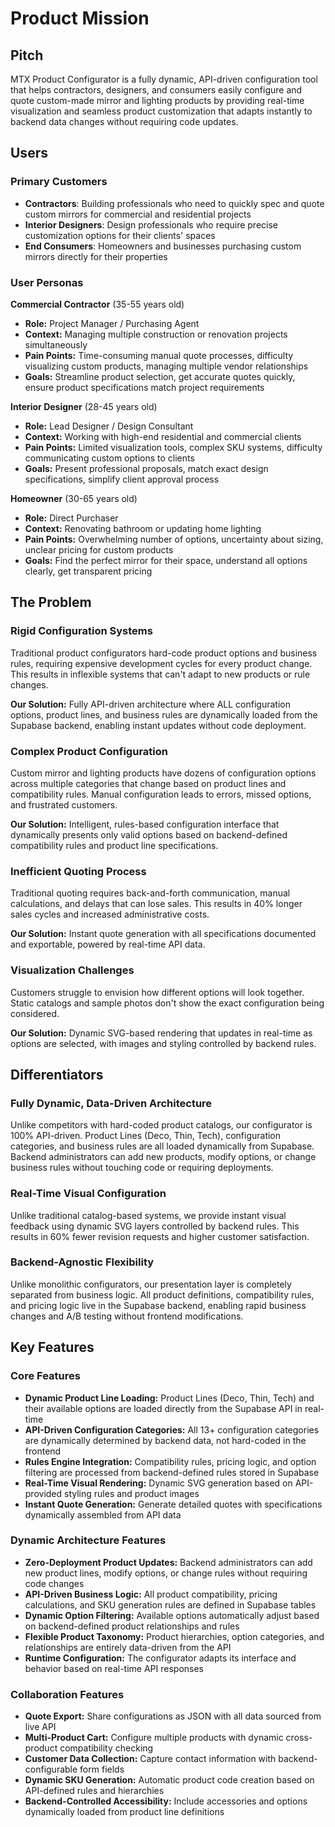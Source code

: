 # Product Mission

## Pitch

MTX Product Configurator is a fully dynamic, API-driven configuration tool that helps contractors, designers, and consumers easily configure and quote custom-made mirror and lighting products by providing real-time visualization and seamless product customization that adapts instantly to backend data changes without requiring code updates.

## Users

### Primary Customers

- **Contractors**: Building professionals who need to quickly spec and quote custom mirrors for commercial and residential projects
- **Interior Designers**: Design professionals who require precise customization options for their clients' spaces
- **End Consumers**: Homeowners and businesses purchasing custom mirrors directly for their properties

### User Personas

**Commercial Contractor** (35-55 years old)
- **Role:** Project Manager / Purchasing Agent
- **Context:** Managing multiple construction or renovation projects simultaneously
- **Pain Points:** Time-consuming manual quote processes, difficulty visualizing custom products, managing multiple vendor relationships
- **Goals:** Streamline product selection, get accurate quotes quickly, ensure product specifications match project requirements

**Interior Designer** (28-45 years old)
- **Role:** Lead Designer / Design Consultant
- **Context:** Working with high-end residential and commercial clients
- **Pain Points:** Limited visualization tools, complex SKU systems, difficulty communicating custom options to clients
- **Goals:** Present professional proposals, match exact design specifications, simplify client approval process

**Homeowner** (30-65 years old)
- **Role:** Direct Purchaser
- **Context:** Renovating bathroom or updating home lighting
- **Pain Points:** Overwhelming number of options, uncertainty about sizing, unclear pricing for custom products
- **Goals:** Find the perfect mirror for their space, understand all options clearly, get transparent pricing

## The Problem

### Rigid Configuration Systems

Traditional product configurators hard-code product options and business rules, requiring expensive development cycles for every product change. This results in inflexible systems that can't adapt to new products or rule changes.

**Our Solution:** Fully API-driven architecture where ALL configuration options, product lines, and business rules are dynamically loaded from the Supabase backend, enabling instant updates without code deployment.

### Complex Product Configuration

Custom mirror and lighting products have dozens of configuration options across multiple categories that change based on product lines and compatibility rules. Manual configuration leads to errors, missed options, and frustrated customers.

**Our Solution:** Intelligent, rules-based configuration interface that dynamically presents only valid options based on backend-defined compatibility rules and product line specifications.

### Inefficient Quoting Process

Traditional quoting requires back-and-forth communication, manual calculations, and delays that can lose sales. This results in 40% longer sales cycles and increased administrative costs.

**Our Solution:** Instant quote generation with all specifications documented and exportable, powered by real-time API data.

### Visualization Challenges

Customers struggle to envision how different options will look together. Static catalogs and sample photos don't show the exact configuration being considered.

**Our Solution:** Dynamic SVG-based rendering that updates in real-time as options are selected, with images and styling controlled by backend rules.

## Differentiators

### Fully Dynamic, Data-Driven Architecture

Unlike competitors with hard-coded product catalogs, our configurator is 100% API-driven. Product Lines (Deco, Thin, Tech), configuration categories, and business rules are all loaded dynamically from Supabase. Backend administrators can add new products, modify options, or change business rules without touching code or requiring deployments.

### Real-Time Visual Configuration

Unlike traditional catalog-based systems, we provide instant visual feedback using dynamic SVG layers controlled by backend rules. This results in 60% fewer revision requests and higher customer satisfaction.

### Backend-Agnostic Flexibility

Unlike monolithic configurators, our presentation layer is completely separated from business logic. All product definitions, compatibility rules, and pricing logic live in the Supabase backend, enabling rapid business changes and A/B testing without frontend modifications.

## Key Features

### Core Features

- **Dynamic Product Line Loading:** Product Lines (Deco, Thin, Tech) and their available options are loaded directly from the Supabase API in real-time
- **API-Driven Configuration Categories:** All 13+ configuration categories are dynamically determined by backend data, not hard-coded in the frontend
- **Rules Engine Integration:** Compatibility rules, pricing logic, and option filtering are processed from backend-defined rules stored in Supabase
- **Real-Time Visual Rendering:** Dynamic SVG generation based on API-provided styling rules and product images
- **Instant Quote Generation:** Generate detailed quotes with specifications dynamically assembled from API data

### Dynamic Architecture Features

- **Zero-Deployment Product Updates:** Backend administrators can add new product lines, modify options, or change rules without requiring code changes
- **API-Driven Business Logic:** All product compatibility, pricing calculations, and SKU generation rules are defined in Supabase tables
- **Dynamic Option Filtering:** Available options automatically adjust based on backend-defined product relationships and rules
- **Flexible Product Taxonomy:** Product hierarchies, option categories, and relationships are entirely data-driven from the API
- **Runtime Configuration:** The configurator adapts its interface and behavior based on real-time API responses

### Collaboration Features

- **Quote Export:** Share configurations as JSON with all data sourced from live API
- **Multi-Product Cart:** Configure multiple products with dynamic cross-product compatibility checking
- **Customer Data Collection:** Capture contact information with backend-configurable form fields
- **Dynamic SKU Generation:** Automatic product code creation based on API-defined rules and hierarchies
- **Backend-Controlled Accessibility:** Include accessories and options dynamically loaded from product line definitions